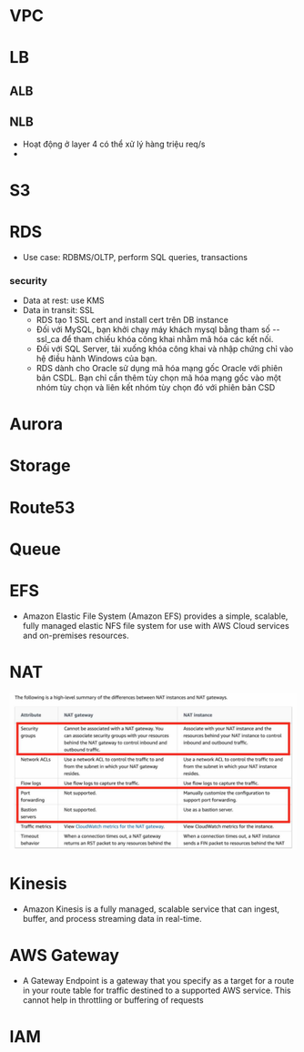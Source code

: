 # VPC


# LB  
## ALB  

## NLB  
- Hoạt động ở layer 4 có thể xử lý hàng triệu req/s 
- 



# S3

# RDS
- Use case: RDBMS/OLTP, perform SQL queries, transactions
### security 
- Data at rest: use  KMS
- Data in transit: SSL
  - RDS tạo 1 SSL cert and install cert trên DB instance 
  - Đối với MySQL, bạn khởi chạy máy khách mysql bằng tham số --ssl_ca để tham chiếu khóa công khai nhằm mã hóa các kết nối. 
  - Đối với SQL Server, tải xuống khóa công khai và nhập chứng chỉ vào hệ điều hành Windows của bạn. 
  - RDS dành cho Oracle sử dụng mã hóa mạng gốc Oracle với phiên bản CSDL. Bạn chỉ cần thêm tùy chọn mã hóa mạng gốc vào một nhóm tùy chọn và liên kết nhóm tùy chọn đó với phiên bản CSD

# Aurora 

# Storage 

# Route53

# Queue

# EFS 
- Amazon Elastic File System (Amazon EFS) provides a simple, scalable, fully managed elastic NFS file system for use with AWS Cloud services and on-premises resources.

# NAT
![1.jpg](image/1.jpg)  


# Kinesis 
- Amazon Kinesis is a fully managed, scalable service that can ingest, buffer, and process streaming data in real-time.

# AWS Gateway 
- A Gateway Endpoint is a gateway that you specify as a target for a route in your route table for traffic destined to a supported AWS service. This cannot help in throttling or buffering of requests


# IAM 

